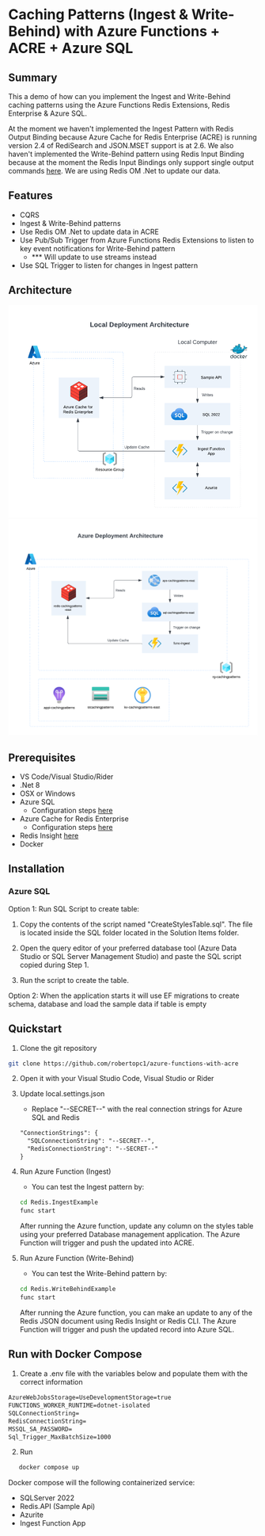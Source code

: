 # Caching Patterns (Ingest & Write-Behind) with Azure Functions + ACRE + Azure SQL

## Summary
This a demo of how can you implement the Ingest and Write-Behind caching patterns using the Azure Functions Redis Extensions,
Redis Enterprise & Azure SQL.

At the moment we haven't implemented the Ingest Pattern with Redis Output Binding because Azure Cache for Redis Enterprise (ACRE)
is running version 2.4 of RediSearch and JSON.MSET support is at 2.6. We also haven't implemented the Write-Behind pattern using
Redis Input Binding because at the moment the Redis Input Bindings only support single output commands [here](https://github.com/Azure/azure-functions-redis-extension/blob/main/src/Microsoft.Azure.WebJobs.Extensions.Redis/Bindings/RedisAsyncConverter.cs#L63). We are using Redis OM .Net to update our data.

## Features

- CQRS
- Ingest & Write-Behind patterns
- Use Redis OM .Net to update data in ACRE
- Use Pub/Sub Trigger from Azure Functions Redis Extensions to listen to key event notifications for Write-Behind pattern
  - *** Will update to use streams instead
- Use SQL Trigger to listen for changes in Ingest pattern

## Architecture
![Local Deployment](./images/local-deployment.png)
![Azure Deployment](./images/azure-deployment.png)

## Prerequisites

- VS Code/Visual Studio/Rider
- .Net 8
- OSX or Windows
- Azure SQL
  - Configuration steps [here](https://learn.microsoft.com/en-us/azure/azure-sql/database/single-database-create-quickstart?view=azuresql&tabs=azure-portal)
- Azure Cache for Redis Enterprise
  - Configuration steps [here](https://learn.microsoft.com/en-us/azure/azure-cache-for-redis/quickstart-create-redis-enterprise)
- Redis Insight [here](https://redis.io/insight/)
- Docker

## Installation

### Azure SQL

Option 1: Run SQL Script to create table:

1. Copy the contents of the script named "CreateStylesTable.sql". The file is located inside the SQL folder located in the Solution Items folder.

2. Open the query editor of your preferred database tool (Azure Data Studio or SQL Server Management Studio) and paste the SQL script copied during Step 1.

3. Run the script to create the table.

Option 2: When the application starts it will use EF migrations to create schema, database and load the sample data if table is empty

## Quickstart

1. Clone the git repository

```sh
git clone https://github.com/robertopc1/azure-functions-with-acre
```

2. Open it with your Visual Studio Code, Visual Studio or Rider

3. Update local.settings.json
    - Replace "--SECRET--" with the real connection strings for Azure SQL and Redis

    ```text
    "ConnectionStrings": {
      "SQLConnectionString": "--SECRET--",
      "RedisConnectionString": "--SECRET--"
    }
    ```

4. Run Azure Function (Ingest)
    - You can test the Ingest pattern by:

    ```sh
    cd Redis.IngestExample
    func start
    ```

    After running the Azure function, update any column on the styles table using your preferred Database management application.
    The Azure Function will trigger and push the updated into ACRE.


5. Run Azure Function (Write-Behind)
    - You can test the Write-Behind pattern by:

    ```sh
    cd Redis.WriteBehindExample
    func start
    ```
   
    After running the Azure function, you can make an update to any of the Redis JSON document using Redis Insight or Redis CLI.
    The Azure Function will trigger and push the updated record into Azure SQL.

## Run with Docker Compose

1. Create a .env file with the variables below and populate them with the correct information
```text
AzureWebJobsStorage=UseDevelopmentStorage=true
FUNCTIONS_WORKER_RUNTIME=dotnet-isolated
SQLConnectionString=
RedisConnectionString=
MSSQL_SA_PASSWORD=
Sql_Trigger_MaxBatchSize=1000
```

2. Run 
 ```sh
    docker compose up
```

Docker compose will the following containerized service:
- SQLServer 2022
- Redis.API (Sample Api)
- Azurite
- Ingest Function App